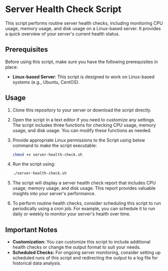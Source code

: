 # Server Health Check Script

This script performs routine server health checks, including monitoring CPU usage, memory usage, and disk usage on a Linux-based server. It provides a quick overview of your server's current health status.

## Prerequisites

Before using this script, make sure you have the following prerequisites in place:

- **Linux-based Server**: This script is designed to work on Linux-based systems (e.g., Ubuntu, CentOS).

## Usage

1. Clone this repository to your server or download the script directly.

2. Open the script in a text editor if you need to customize any settings. The script includes three functions for checking CPU usage, memory usage, and disk usage. You can modify these functions as needed.

3. Provide appropriate Linux permissions to the Script using below command to make the script executable:

   ```bash
   chmod +x server-health-check.sh

4. Run the script using:

   ```bash
   ./server-health-check.sh

5. The script will display a server health check report that includes CPU usage, memory usage, and disk usage. This report provides valuable insights into your server's performance.

6. To perform routine health checks, consider scheduling this script to run periodically using a cron job. For example, you can schedule it to run daily or weekly to monitor your server's health over time.

## Important Notes
* **Customization:** You can customize this script to include additional health checks or change the output format to suit your needs.
* **Scheduled Checks:** For ongoing server monitoring, consider setting up scheduled runs of this script and redirecting the output to a log file for historical data analysis.
